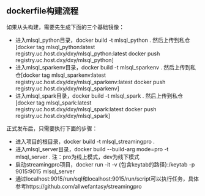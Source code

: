 ## dockerfile构建流程

如果从头构建，需要先生成下面的三个基础镜像：
* 进入mlsql_python目录，docker build -t mlsql_python .  然后上传到私仓[docker tag mlsql_python:latest registry.uc.host.dxy/dxy/mlsql_python:latest docker push registry.uc.host.dxy/dxy/mlsql_python]
* 进入mlsql_sparkenv目录，docker build -t mlsql_sparkenv . 然后上传到私仓[docker tag mlsql_sparkenv:latest registry.uc.host.dxy/dxy/mlsql_sparkenv:latest docker push registry.uc.host.dxy/dxy/mlsql_sparkenv]
* 进入mlsql_spark目录，docker build -t mlsql_spark . 然后上传到私仓[docker tag mlsql_spark:latest registry.uc.host.dxy/dxy/mlsql_spark:latest docker push registry.uc.host.dxy/dxy/mlsql_spark]

正式发布后，只需要执行下面的步骤：
* 进入项目的根目录，docker build -t mlsql_streamingpro .
* 进入mlsql_server目录，docker build --build-arg mode=pro -t mlsql_server .  注：pro为线上模式，dev为线下模式
* 启动streamingpro项目，docker run -it -v {包含keytab的路径}:/keytab -p 9015:9015 mlsql_server
* 通过localhost:9015/run/sql和localhost:9015/run/script可以执行任务，具体参考https://github.com/allwefantasy/streamingpro